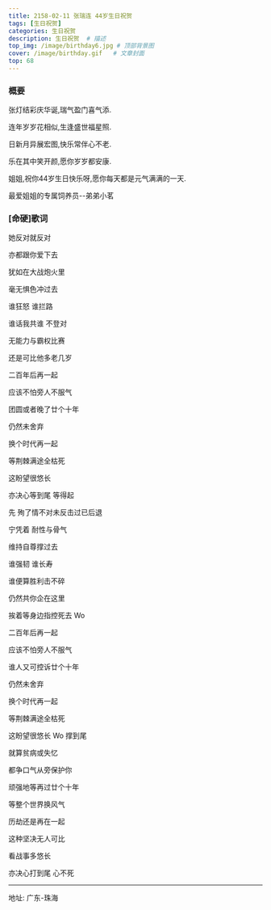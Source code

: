 ```yaml
---
title: 2158-02-11 张瑞连 44岁生日祝贺
tags: [生日祝贺] 
categories: 生日祝贺 
description: 生日祝贺  # 描述
top_img: /image/birthday6.jpg # 顶部背景图
cover: /image/birthday.gif   # 文章封面
top: 68
---
```


### 概要


张灯结彩庆华诞,瑞气盈门喜气添.  

连年岁岁花相似,生逢盛世福星照.  

日新月异展宏图,快乐常伴心不老.  

乐在其中笑开颜,愿你岁岁都安康.  

姐姐,祝你44岁生日快乐呀,愿你每天都是元气满满的一天.    


最爱姐姐的专属饲养员--弟弟小茗  


### [命硬]歌词

她反对就反对  

亦都跟你爱下去  

犹如在大战炮火里  

毫无惧色冲过去  

谁狂怒 谁拦路  

谁话我共谁 不登对  

无能力与霸权比赛  

还是可比他多老几岁  

二百年后再一起  

应该不怕旁人不服气  

团圆或者晚了廿个十年  

仍然未舍弃  

换个时代再一起  

等荆棘满途全枯死  

这盼望很悠长  

亦决心等到尾 等得起  

先 殉了情不对未反击过已后退  

宁凭着 耐性与骨气  

维持自尊撑过去  

谁强韧 谁长寿  

谁便算胜利击不碎  

仍然共你企在这里  

挨着等身边指控死去 Wo  

二百年后再一起  

应该不怕旁人不服气  

谁人又可控诉廿个十年  

仍然未舍弃  

换个时代再一起  

等荆棘满途全枯死  

这盼望很悠长 Wo 撑到尾  

就算贫病或失忆  

都争口气从旁保护你  

顽强地等再过廿个十年  

等整个世界换风气  

历劫还是再在一起  

这种坚决无人可比  

看战事多悠长  

亦决心打到尾 心不死  


---    

地址: 广东-珠海